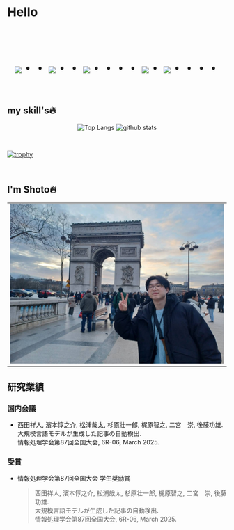 # Hello
<br><br>

<div align="center">
    <h1>
        <img src="https://user-images.githubusercontent.com/44926913/175852850-3fb6c715-1856-41ff-8c1f-94ce3b03b458.gif">・・
        <img src="https://user-images.githubusercontent.com/44926913/175853109-f8850656-6704-4a8a-bee6-9aca154d929b.gif">・・
        <img src="https://user-images.githubusercontent.com/44926913/175853154-5449d974-975e-44a6-ab84-a86031265e40.gif">・・・・
        <img src="https://user-images.githubusercontent.com/44926913/175853109-f8850656-6704-4a8a-bee6-9aca154d929b.gif">・
        <img src="https://user-images.githubusercontent.com/44926913/175853154-5449d974-975e-44a6-ab84-a86031265e40.gif">・・・・
    </h1>
  </div>
<br>

## my skill's🔥

<p align="center"> 
  <img alt="Top Langs" height="150px" src="https://github-readme-stats.vercel.app/api/top-langs/?username=j329nish&layout=compact" />
  <img alt="github stats" height="150px" src="https://github-readme-stats.vercel.app/api?username=j329nish" />
</p>
<br>

[![trophy](https://github-profile-trophy.vercel.app/?username=j329nish)](https://github.com/ryo-ma/github-profile-trophy)

<br>

## I'm Shoto🔥

<table align=center>
  <tr>
    <td>
      <img width=500px src="./data/shoto.jpg">
    </td>
  </tr>
</table>

## 研究業績

### 国内会議
- 西田祥人, 濱本惇之介, 松浦哉太, 杉原壮一郎, 梶原智之, 二宮　崇, 後藤功雄.<br>
大規模言語モデルが生成した記事の自動検出.<br>
情報処理学会第87回全国大会, 6R-06, March 2025.<br>

### 受賞
- 情報処理学会第87回全国大会 学生奨励賞<br>
    > 西田祥人, 濱本惇之介, 松浦哉太, 杉原壮一郎, 梶原智之, 二宮　崇, 後藤功雄.<br>
    > 大規模言語モデルが生成した記事の自動検出.<br>
    > 情報処理学会第87回全国大会, 6R-06, March 2025.<br>

